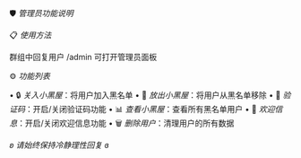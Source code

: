 🛡️ *管理员功能说明*

📋 *使用方法*

群组中回复用户 /admin 可打开管理员面板

⚙️ *功能列表*

• 🔒 *关入小黑屋*：将用户加入黑名单
• 🔑 *放出小黑屋*：将用户从黑名单移除
• 🎯 *验证码*：开启/关闭验证码功能
• 📊 *查看小黑屋*：查看所有黑名单用户
• 👋 *欢迎信息*：开启/关闭欢迎信息功能
• 🗑 *删除用户*：清理用户的所有数据

*ʚ 请始终保持冷静理性回复 ɞ*